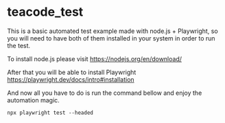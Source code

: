 # teacode_test

This is a basic automated test example made with node.js + Playwright, so you will need to have both of them installed in your system in order to run the test.

To install node.js please visit https://nodejs.org/en/download/

After that you will be able to install Playwright https://playwright.dev/docs/intro#installation

And now all you have to do is run the command bellow and enjoy the automation magic.

`npx playwright test --headed`